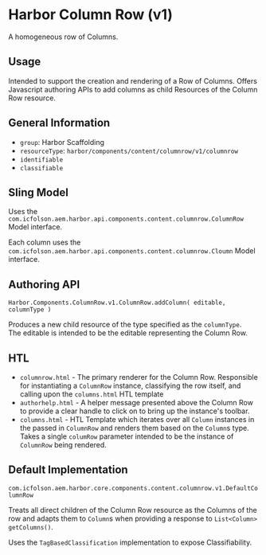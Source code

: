 # Harbor Column Row (v1)

A homogeneous row of Columns.

## Usage

Intended to support the creation and rendering of a Row of Columns.  Offers 
Javascript authoring APIs to add columns as child Resources of the Column Row 
resource.

## General Information

* `group`: Harbor Scaffolding
* `resourceType`: `harbor/components/content/columnrow/v1/columnrow`
* `identifiable`
* `classifiable`

## Sling Model

Uses the `com.icfolson.aem.harbor.api.components.content.columnrow.ColumnRow` 
Model interface.

Each column uses the `com.icfolson.aem.harbor.api.components.content.columnrow.Cloumn` 
Model interface.

## Authoring API

`Harbor.Components.ColumnRow.v1.ColumnRow.addColumn( editable, columnType )`

Produces a new child resource of the type specified as the `columnType`.  
The editable is intended to be the editable representing the Column Row.

## HTL

* `columnrow.html` - The primary renderer for the Column Row.  Responsible for
  instantiating a `ColumnRow` instance, classifying the row itself, and 
  calling upon the `columns.html` HTL template
* `authorhelp.html` - A helper message presented above the Column Row to
  provide a clear handle to click on to bring up the instance's toolbar.
* `columns.html` - HTL Template which iterates over all `Column` instances 
  in the passed in `ColumnRow` and renders them based on the `Column`s type. 
  Takes a single `columRow` parameter intended to be the instance of 
  `ColumnRow` being rendered.

## Default Implementation

`com.icfolson.aem.harbor.core.components.content.columnrow.v1.DefaultColumnRow`

Treats all direct children of the Column Row resource as the Columns of the row 
and adapts them to `Column`s when providing a response to `List<Column> getColumns()`.

Uses the `TagBasedClassification` implementation to expose Classifiability.

